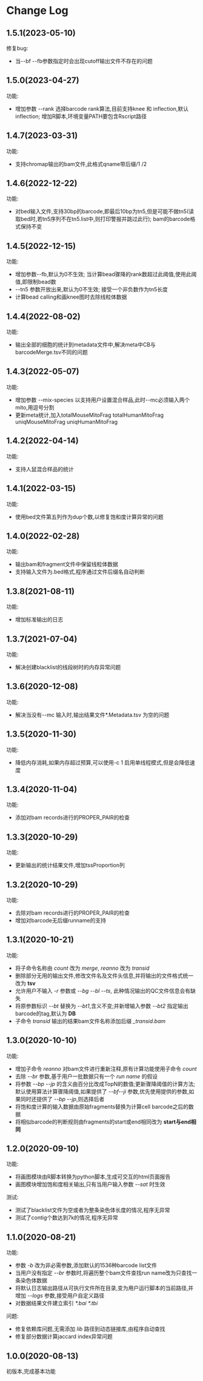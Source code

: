 # Change Log

## 1.5.1(2023-05-10)

修复bug:

* 当--bf --fb参数指定时会出现cutoff输出文件不存在的问题

## 1.5.0(2023-04-27)

功能:

* 增加参数 --rank 选择barcode rank算法,目前支持knee 和 inflection,默认inflection; 增加R脚本,环境变量PATH要包含Rscript路径

## 1.4.7(2023-03-31)

功能:

* 支持chromap输出的bam文件,此格式qname带后缀/1 /2

## 1.4.6(2022-12-22)

功能:

* 对bed输入文件,支持30bp的barcode,即最后10bp为tn5,但是可能不做tn5(读取bed时,若tn5序列不在tn5.list中,则打印警报并跳过此行); bam的barcode格式保持不变

## 1.4.5(2022-12-15)

功能:

* 增加参数--fb,默认为0不生效; 当计算bead骤降的rank数超过此阈值,使用此阈值,即限制bead数
* --tn5 参数开放出来,默认为0不生效; 接受一个非负数作为tn5长度
* 计算bead calling和画knee图时去除线粒体数据

## 1.4.4(2022-08-02)

功能:

* 输出全部的细胞的统计到metadata文件中,解决meta中CB与barcodeMerge.tsv不同的问题

## 1.4.3(2022-05-07)

功能:

* 增加参数 --mix-species 以支持用户设置混合样品,此时--mc必须输入两个mito,用逗号分割
* 更新meta统计,加入totalMouseMitoFrag totalHumanMitoFrag uniqMouseMitoFrag uniqHumanMitoFrag

## 1.4.2(2022-04-14)

功能:

* 支持人鼠混合样品的统计

## 1.4.1(2022-03-15)

功能:

* 使用bed文件第五列作为dup个数,以修复饱和度计算异常的问题

## 1.4.0(2022-02-28)

功能:

* 输出bam和fragment文件中保留线粒体数据
* 支持输入文件为.bed格式,程序通过文件后缀名自动判断

## 1.3.8(2021-08-11)

功能:

* 增加标准输出的日志

## 1.3.7(2021-07-04)

功能:

* 解决创建blacklist的线段树时的内存异常问题

## 1.3.6(2020-12-08)

功能:

* 解决当没有--mc 输入时,输出结果文件*.Metadata.tsv 为空的问题

## 1.3.5(2020-11-30)

功能:

* 降低内存消耗,如果内存超过预算,可以使用-c 1 启用单线程模式,但是会降低速度

## 1.3.4(2020-11-04)

功能:

* 添加对bam records进行的PROPER_PAIR的检查

## 1.3.3(2020-10-29)

功能:

* 更新输出的统计结果文件,增加tssProportion列
  
## 1.3.2(2020-10-29)

功能:

* 去除对bam records进行的PROPER_PAIR的检查
* 增加对barcode无后缀runname的支持
  
## 1.3.1(2020-10-21)

功能:

* 将子命令名称由 *count* 改为 *merge*, *reanno* 改为 *transid*
* 删除部分无用的输出文件,修改文件名及文件头信息,并将输出的文件格式统一改为 **tsv**
* 允许用户不输入 *-r* 参数或 *--bg --bl --ts*, 此种情况输出的QC文件信息会有缺失
* 将原参数标识 *--bt* 替换为 *--bt1*,含义不变;并新增输入参数 *--bt2* 指定输出barcode的tag,默认为 **DB**
* 子命令 *transid* 输出的结果bam文件名称添加后缀 *_transid.bam*

## 1.3.0(2020-10-10)

功能:

* 增加子命令 *reanno* 对bam文件进行重新注释,原有计算功能使用子命令 *count*
* 去除 *--br* 参数,基于用户一批数据只有一个 *run name* 的假设
* 将参数 *--bp --jp* 的含义由百分比改成TopN的数值;更新骤降阈值的计算方法;默认使用算法计算骤降阈值,如果提供了 *--bf--ji* 参数,优先使用提供的参数,如果同时还提供了 *--bp --jp*,则选择后者
* 将饱和度计算的输入数据由原始fragments替换为计算cell barcode之后的数据
* 将相似barcode的判断规则由fragments的start或end相同改为 **start与end相同**

## 1.2.0(2020-09-10)

功能:

* 将画图模块由R脚本转换为python脚本,生成可交互的html页面报告
* 画图模块增加饱和度相关输出,只有当用户输入参数 *--sat* 时生效

测试:

* 测试了blacklist文件为空或者为整条染色体长度的情况,程序无异常
* 测试了contig个数达到7k的情况,程序无异常

## 1.1.0(2020-08-21)

功能:

* 参数 *-b* 改为非必需参数,添加默认的1536种barcode list文件
* 当用户没有指定 *--br* 参数时,将遍历整个bam文件查找run name改为只查找一条染色体数据
* 将默认日志输出路径从可执行文件所在目录,变为用户运行脚本的当前路径,并增加 *--logs* 参数,接受用户自定义路径
* 对数据结果文件建立索引 *\*.bai \*.tbi*

问题:

* 修复依赖库问题,无需添加 *lib* 路径到动态链接库,由程序自动查找
* 修复部分数据计算jaccard index异常问题

## 1.0.0(2020-08-13)

初版本,完成基本功能
